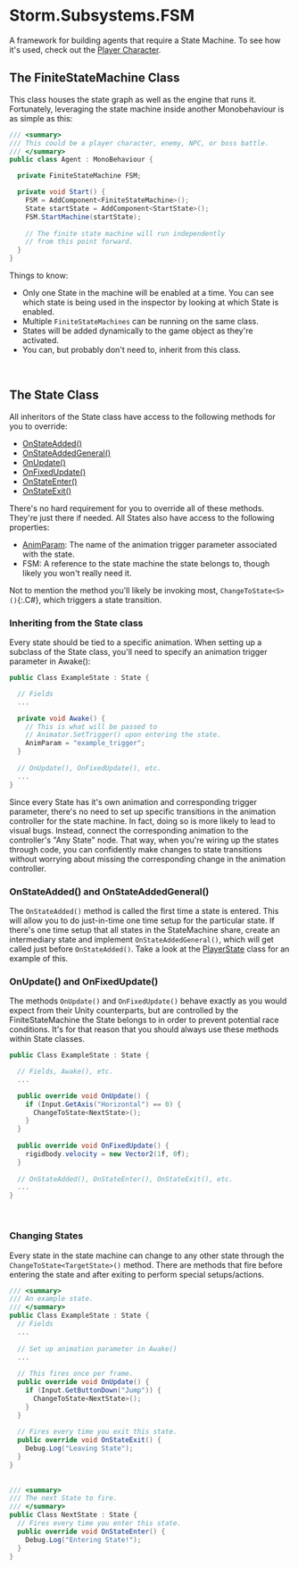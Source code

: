 # Storm.Subsystems.FSM
A framework for building agents that require a State Machine. To see how it's used, check out the [Player Character](https://github.com/hiltonjp/journey/tree/master/Assets/Production/0_Code/Storm/Characters/Player).

## The FiniteStateMachine Class
This class houses the state graph as well as the engine that runs it. Fortunately, leveraging the state machine inside another Monobehaviour is as simple as this:

```C#
/// <summary>
/// This could be a player character, enemy, NPC, or boss battle.
/// </summary>
public class Agent : MonoBehaviour {

  private FiniteStateMachine FSM;

  private void Start() {
    FSM = AddComponent<FiniteStateMachine>();
    State startState = AddComponent<StartState>();
    FSM.StartMachine(startState);
    
    // The finite state machine will run independently 
    // from this point forward.
  }
}

```

Things to know:
* Only one State in the machine will be enabled at a time. You can see which state is being used in the inspector by looking at which State is enabled.
* Multiple `FiniteStateMachines` can be running on the same class.
* States will be added dynamically to the game object as they're activated. 
* You can, but probably don't need to, inherit from this class.
<br>

## The State Class
All inheritors of the State class have access to the following methods for you to override:
* [OnStateAdded()](#OnStateAdded-and-OnStateAddedGeneral)
* [OnStateAddedGeneral()](#OnStateAdded-and-OnStateAddedGeneral)
* [OnUpdate()](#OnUpdate-and-OnFixedUpdate)
* [OnFixedUpdate()](#OnUpdate-and-OnFixedUpdate)
* [OnStateEnter()](#Changing-States)
* [OnStateExit()](#Changing-States)

There's no hard requirement for you to override all of these methods. They're just there if needed. All States also have access to the following properties:
* [AnimParam](#inheriting-from-the-state-class): The name of the animation trigger parameter associated with the state.
* FSM: A reference to the state machine the state belongs to, though likely you won't really need it.

Not to mention the method you'll likely be invoking most, `ChangeToState<S>()`{:.C#}, which triggers a state transition.
<br>

### Inheriting from the State class
Every state should be tied to a specific animation. When setting up a subclass of the State class, you'll need to specify an animation trigger parameter in Awake():

```C#
public Class ExampleState : State {

  // Fields
  ...

  private void Awake() {
    // This is what will be passed to 
    // Animator.SetTrigger() upon entering the state.
    AnimParam = "example_trigger";
  }
  
  // OnUpdate(), OnFixedUpdate(), etc.
  ...
}
```

Since every State has it's own animation and corresponding trigger parameter, there's no need to set up specific transitions in the animation controller for the state machine. In fact, doing so is more likely to lead to visual bugs. Instead, connect the corresponding animation to the controller's "Any State" node. That way, when you're wiring up the states through code, you can confidently make changes to state transitions without worrying about missing the corresponding change in the animation controller.
<br>

### OnStateAdded() and OnStateAddedGeneral()
The `OnStateAdded()` method is called the first time a state is entered. This will allow you to do just-in-time one time setup for the particular state. If there's one time setup that all states in the StateMachine share, create an intermediary state and implement `OnStateAddedGeneral()`, which will get called just before `OnStateAdded()`. Take a look at the [PlayerState](https://github.com/hiltonjp/journey/blob/master/Assets/Production/0_Code/Storm/Characters/Player/States/PlayerState.cs) class for an example of this.
<br>

### OnUpdate() and OnFixedUpdate()
The methods `OnUpdate()` and `OnFixedUpdate()` behave exactly as you would expect from their Unity counterparts, but are controlled by the FiniteStateMachine the State belongs to in order to prevent potential race conditions. It's for that reason that you should always use these methods within State classes.

```C#
public Class ExampleState : State {

  // Fields, Awake(), etc.
  ...

  public override void OnUpdate() {
    if (Input.GetAxis("Horizontal") == 0) {
      ChangeToState<NextState>();
    }
  }
  
  public override void OnFixedUpdate() {
    rigidbody.velocity = new Vector2(1f, 0f);
  }
  
  // OnStateAdded(), OnStateEnter(), OnStateExit(), etc.
  ...
}

```
<br>

### Changing States
Every state in the state machine can change to any other state through the `ChangeToState<TargetState>()` method. There are methods that fire before entering the state and after exiting to perform special setups/actions.

```C#
/// <summary>
/// An example state.
/// </summary>
public Class ExampleState : State {
  // Fields
  ...
  
  // Set up animation parameter in Awake()
  ...
  
  // This fires once per frame.
  public override void OnUpdate() {
    if (Input.GetButtonDown("Jump")) {
      ChangeToState<NextState>();
    }
  }
  
  // Fires every time you exit this state.
  public override void OnStateExit() {
    Debug.Log("Leaving State");
  }
}
  
  
/// <summary>
/// The next State to fire.
/// </summary>
public Class NextState : State {
  // Fires every time you enter this state.
  public override void OnStateEnter() {
    Debug.Log("Entering State!");
  }
}
```


